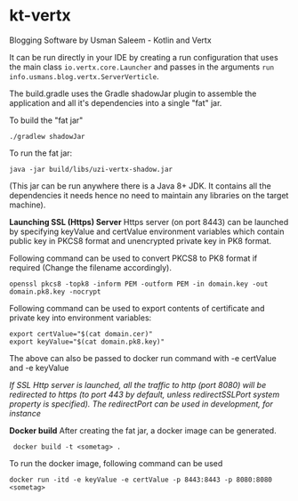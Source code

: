 # kt-vertx
Blogging Software by Usman Saleem - Kotlin and Vertx

It can be run directly in your IDE by creating a run configuration that uses the main class `io.vertx.core.Launcher`
and passes in the arguments `run info.usmans.blog.vertx.ServerVerticle`.

The build.gradle uses the Gradle shadowJar plugin to assemble the application and all it's dependencies into a single "fat" jar.

To build the "fat jar"

    ./gradlew shadowJar

To run the fat jar:

    java -jar build/libs/uzi-vertx-shadow.jar
    
(This jar can be run anywhere there is a Java 8+ JDK. It contains all the dependencies it needs hence no  need to maintain
 any libraries on the target machine).    
    
**Launching SSL (Https) Server**
Https server (on port 8443) can be launched by specifying keyValue and certValue environment variables which contain public key
in PKCS8 format and unencrypted private key in PK8 format.

Following command can be used to convert PKCS8 to PK8 format if required (Change the filename accordingly).

    openssl pkcs8 -topk8 -inform PEM -outform PEM -in domain.key -out domain.pk8.key -nocrypt
    
Following command can be used to export contents of certificate and private key into environment variables:    
    
    export certValue="$(cat domain.cer)"
    export keyValue="$(cat domain.pk8.key)"    


The above can also be passed to docker run command with -e certValue and -e keyValue     

_If SSL Http server is launched, all the traffic to http (port 8080) will be redirected to https (to port 443 by default, 
unless redirectSSLPort system property is specified). The redirectPort can be used in development, for instance_

**Docker build**
After creating the fat jar, a docker image can be generated.

     docker build -t <sometag> .
     
To run the docker image, following command can be used

    docker run -itd -e keyValue -e certValue -p 8443:8443 -p 8080:8080 <sometag>
